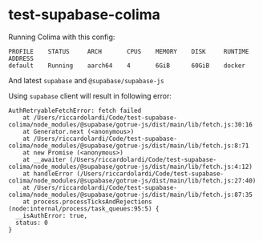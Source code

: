 # test-supabase-colima

Running Colima with this config:

```
PROFILE    STATUS     ARCH       CPUS    MEMORY    DISK     RUNTIME    ADDRESS
default    Running    aarch64    4       6GiB      60GiB    docker
```

And latest `supabase` and `@supabase/supabase-js`

Using `supabase` client will result in following error:

```
AuthRetryableFetchError: fetch failed
    at /Users/riccardolardi/Code/test-supabase-colima/node_modules/@supabase/gotrue-js/dist/main/lib/fetch.js:30:16
    at Generator.next (<anonymous>)
    at /Users/riccardolardi/Code/test-supabase-colima/node_modules/@supabase/gotrue-js/dist/main/lib/fetch.js:8:71
    at new Promise (<anonymous>)
    at __awaiter (/Users/riccardolardi/Code/test-supabase-colima/node_modules/@supabase/gotrue-js/dist/main/lib/fetch.js:4:12)
    at handleError (/Users/riccardolardi/Code/test-supabase-colima/node_modules/@supabase/gotrue-js/dist/main/lib/fetch.js:27:40)
    at /Users/riccardolardi/Code/test-supabase-colima/node_modules/@supabase/gotrue-js/dist/main/lib/fetch.js:87:35
    at process.processTicksAndRejections (node:internal/process/task_queues:95:5) {
  __isAuthError: true,
  status: 0
}
```

